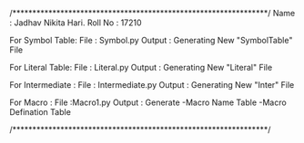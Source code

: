 /****************************************************************/
Name :    Jadhav Nikita Hari.
Roll No :  17210

For Symbol Table:
		File : Symbol.py
		Output : Generating New "SymbolTable" File

For Literal Table:
		File : Literal.py
		Output : Generating New "Literal" File

For Intermediate :
		File : Intermediate.py
		Output : Generating New "Inter" File

For Macro :
		File :Macro1.py
		Output : Generate 
					       -Macro Name Table
					       -Macro Defination Table

/****************************************************************/
